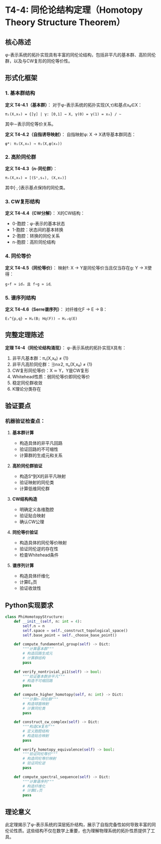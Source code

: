 # T4-4: 同伦论结构定理（Homotopy Theory Structure Theorem）

## 核心陈述

φ-表示系统的拓扑实现具有丰富的同伦论结构，包括非平凡的基本群、高阶同伦群，以及与CW复形的同伦等价性。

## 形式化框架

### 1. 基本群结构

**定义 T4-4.1（基本群）**：
对于φ-表示系统的拓扑实现(X,τ)和基点x₀∈X：
```
π₁(X,x₀) = {[γ] | γ: [0,1] → X, γ(0) = γ(1) = x₀} / ∼
```
其中∼表示同伦等价关系。

**定义 T4-4.2（自指诱导映射）**：
自指映射φ: X → X诱导基本群同态：
```
φ*: π₁(X,x₀) → π₁(X,φ(x₀))
```

### 2. 高阶同伦群

**定义 T4-4.3（n-同伦群）**：
```
πₙ(X,x₀) = [(Sⁿ,s₀), (X,x₀)]
```
其中[·,·]表示基点保持的同伦类。

### 3. CW复形结构

**定义 T4-4.4（CW分解）**：
X的CW结构：
- 0-胞腔：φ-表示的基本状态
- 1-胞腔：状态间的基本转换
- 2-胞腔：转换的同伦关系
- n-胞腔：高阶同伦结构

### 4. 同伦等价

**定义 T4-4.5（同伦等价）**：
映射f: X → Y是同伦等价当且仅当存在g: Y → X使得：
```
g∘f ≃ idₓ 且 f∘g ≃ idᵧ
```

### 5. 谱序列结构

**定义 T4-4.6（Serre谱序列）**：
对纤维化F → E → B：
```
E₂^{p,q} = Hₚ(B; Hq(F)) ⇒ Hₚ₊q(E)
```

## 完整定理陈述

**定理 T4-4（同伦论结构涌现）**：
φ-表示系统的拓扑实现X具有：
1. 非平凡基本群：π₁(X,x₀) ≠ {1}
2. 非平凡高阶同伦群：∃n≥2, πₙ(X,x₀) ≠ {1}
3. CW复形同伦等价：X ≃ Y，Y是CW复形
4. Whitehead性质：弱同伦等价即同伦等价
5. 稳定同伦群收敛
6. K理论分类存在

## 验证要点

### 机器验证检查点：

1. **基本群计算**
   - 构造具体的非平凡回路
   - 验证回路的不可缩性
   - 计算群的生成元和关系

2. **高阶同伦群验证**
   - 构造Sⁿ到X的非平凡映射
   - 验证映射的同伦类
   - 计算低维同伦群

3. **CW结构构造**
   - 明确定义各维胞腔
   - 验证贴合映射
   - 确认CW公理

4. **同伦等价验证**
   - 构造具体的同伦等价映射
   - 验证同伦逆的存在性
   - 检查Whitehead条件

5. **谱序列计算**
   - 构造具体纤维化
   - 计算E₂页
   - 验证收敛性

## Python实现要求

```python
class PhiHomotopyStructure:
    def __init__(self, n: int = 4):
        self.n = n
        self.space = self._construct_topological_space()
        self.base_point = self._choose_base_point()
        
    def compute_fundamental_group(self) -> Dict:
        """计算基本群"""
        # 构造回路生成元
        # 计算群结构
        pass
        
    def verify_nontrivial_pi1(self) -> bool:
        """验证基本群非平凡"""
        # 构造不可缩回路
        pass
        
    def compute_higher_homotopy(self, n: int) -> Dict:
        """计算n-同伦群"""
        # 构造球面映射
        # 计算同伦类
        pass
        
    def construct_cw_complex(self) -> Dict:
        """构造CW复形"""
        # 定义胞腔结构
        # 构造贴合映射
        pass
        
    def verify_homotopy_equivalence(self) -> bool:
        """验证同伦等价"""
        # 构造同伦等价映射
        # 验证同伦逆
        pass
        
    def compute_spectral_sequence(self) -> Dict:
        """计算谱序列"""
        # 构造纤维化
        # 计算E₂页
        pass
```

## 理论意义

此定理揭示了φ-表示系统的深层拓扑结构，展示了自指完备性如何导致丰富的同伦论性质。这些结构不仅在数学上重要，也为理解物理系统的拓扑性质提供了工具。